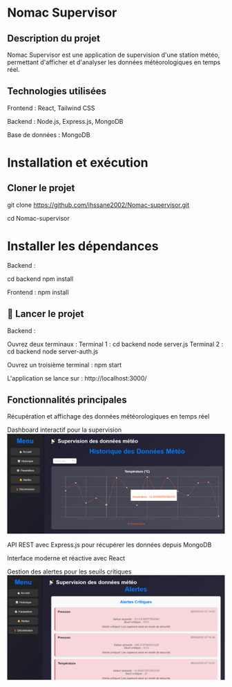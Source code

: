 #  Nomac Supervisor


##  Description du projet

Nomac Supervisor est une application de supervision d'une station météo, permettant d'afficher et d'analyser les données météorologiques en temps réel.

##  Technologies utilisées

Frontend : React, Tailwind CSS 

Backend : Node.js, Express.js, MongoDB

Base de données : MongoDB 

#  Installation et exécution

##  Cloner le projet

git clone https://github.com/ihssane2002/Nomac-supervisor.git

cd Nomac-supervisor

#  Installer les dépendances

Backend :

cd backend
npm install

Frontend :
npm install

## 🚀 Lancer le projet

Backend :

Ouvrez deux terminaux :
Terminal 1 :
cd backend
node server.js
Terminal 2 :
cd backend
node server-auth.js

Ouvrez un troisième terminal :
npm start

L'application se lance sur : http://localhost:3000/

##  Fonctionnalités principales

Récupération et affichage des données météorologiques en temps réel

Dashboard interactif pour la supervision
![Forum d'entraide](histo.png)

API REST avec Express.js pour récupérer les données depuis MongoDB

Interface moderne et réactive avec React

Gestion des alertes pour les seuils critiques
![Forum d'entraide](aler.png)



